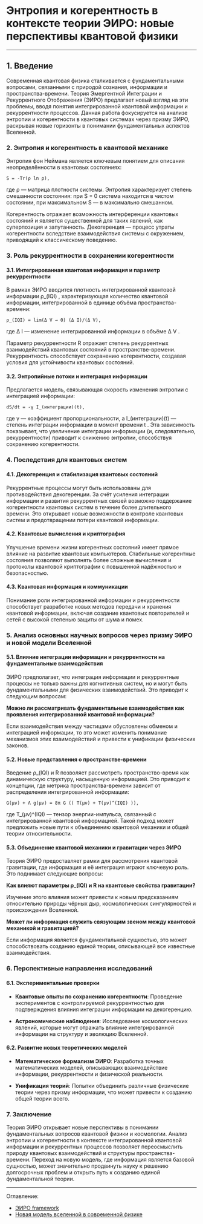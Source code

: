 # Энтропия и когерентность в контексте теории ЭИРО: новые перспективы квантовой физики


---


## 1. Введение

Современная квантовая физика сталкивается с фундаментальными вопросами, связанными с природой сознания, информации и пространства-времени. Теория Эмергентной Интеграции и Рекуррентного Отображения (ЭИРО) предлагает новый взгляд на эти проблемы, вводя понятия интегрированной квантовой информации и рекуррентности процессов. Данная работа фокусируется на анализе энтропии и когерентности в квантовых системах через призму ЭИРО, раскрывая новые горизонты в понимании фундаментальных аспектов Вселенной.

### 2. Энтропия и когерентность в квантовой механике

Энтропия фон Неймана является ключевым понятием для описания неопределённости в квантовых состояниях:

`S = -Tr(ρ ln ρ),`

где  ρ  — матрица плотности системы. Энтропия характеризует степень смешанности состояния: при  S = 0  система находится в чистом состоянии, при максимальном  S  — в максимально смешанном.

Когерентность отражает возможность интерференции квантовых состояний и является существенной для таких явлений, как суперпозиция и запутанность. Декогеренция — процесс утраты когерентности вследствие взаимодействия системы с окружением, приводящий к классическому поведению.

### 3. Роль рекуррентности в сохранении когерентности

#### 3.1. Интегрированная квантовая информация и параметр рекуррентности

В рамках ЭИРО вводится плотность интегрированной квантовой информации  ρ_(IQI) , характеризующая количество квантовой информации, интегрированной в единице объёма пространства-времени:

`ρ_(IQI) = lim(Δ V → 0) (Δ I)/(Δ V),`

где  Δ I  — изменение интегрированной информации в объёме  Δ V .

Параметр рекуррентности  R  отражает степень рекуррентных взаимодействий квантовых состояний в пространстве-времени. Рекуррентность способствует сохранению когерентности, создавая условия для устойчивости квантовых состояний.

#### 3.2. Энтропийные потоки и интеграция информации

Предлагается модель, связывающая скорость изменения энтропии с интеграцией информации:

`dS/dt = -γ I_(интеграции)(t),`

где  γ  — коэффициент пропорциональности, а  I_(интеграции)(t)  — степень интеграции информации в момент времени  t . Эта зависимость показывает, что увеличение интеграции информации (и, следовательно, рекуррентности) приводит к снижению энтропии, способствуя сохранению когерентности.

### 4. Последствия для квантовых систем

#### 4.1. Декогеренция и стабилизация квантовых состояний

Рекуррентные процессы могут быть использованы для противодействия декогеренции. За счёт усиления интеграции информации и развития рекуррентных связей возможно поддержание когерентности квантовых систем в течение более длительного времени. Это открывает новые возможности в контроле квантовых систем и предотвращении потери квантовой информации.

#### 4.2. Квантовые вычисления и криптография

Улучшение времени жизни когерентных состояний имеет прямое влияние на развитие квантовых компьютеров. Стабильные когерентные состояния позволяют выполнять более сложные вычисления и протоколы квантовой криптографии с повышенной надёжностью и безопасностью.

#### 4.3. Квантовая информация и коммуникации

Понимание роли интегрированной информации и рекуррентности способствует разработке новых методов передачи и хранения квантовой информации, включая создание квантовых повторителей и сетей с высокой степенью защиты от шума и помех.

### 5. Анализ основных научных вопросов через призму ЭИРО и новой модели Вселенной

#### 5.1. Влияние интеграции информации и рекуррентности на фундаментальные взаимодействия

ЭИРО предполагает, что интеграция информации и рекуррентные процессы не только важны для когнитивных систем, но и могут быть фундаментальными для физических взаимодействий. Это приводит к следующим вопросам:

**Можно ли рассматривать фундаментальные взаимодействия как проявления интегрированной квантовой информации?**
  
Если взаимодействия между частицами обусловлены обменом и интеграцией информации, то это может изменить понимание механизмов этих взаимодействий и привести к унификации физических законов.

#### 5.2. Новые представления о пространстве-времени

Введение  ρ_(IQI)  и  R  позволяет рассмотреть пространство-время как динамическую структуру, насыщенную информацией. Это приводит к концепции, где метрика пространства-времени зависит от распределения интегрированной информации:

`G(μν) + Λ g(μν) = 8π G (( T(μν) + T(μν)^(IQI) )),`

где  T_(μν)^(IQI)  — тензор энергии-импульса, связанный с интегрированной квантовой информацией. Такой подход может предложить новые пути к объединению квантовой механики и общей теории относительности.

#### 5.3. Объединение квантовой механики и гравитации через ЭИРО

Теория ЭИРО предоставляет рамки для рассмотрения квантовой гравитации, где информация и её интеграция играют ключевую роль. Это поднимает следующие вопросы:

**Как влияют параметры  ρ_(IQI)  и  R  на квантовые свойства гравитации?**
  
Изучение этого влияния может привести к новым предсказаниям относительно природы чёрных дыр, космологических сингулярностей и происхождения Вселенной.

**Может ли информация служить связующим звеном между квантовой механикой и гравитацией?**
  
Если информация является фундаментальной сущностью, это может способствовать созданию единой теории, описывающей все известные взаимодействия.

### 6. Перспективные направления исследований

#### 6.1. Экспериментальные проверки

- **Квантовые опыты по сохранению когерентности**: Проведение экспериментов с контролируемой рекуррентностью для подтверждения влияния интеграции информации на декогеренцию.

- **Астрономические наблюдения**: Исследование космологических явлений, которые могут отражать влияние интегрированной информации на структуру и эволюцию Вселенной.

#### 6.2. Развитие новых теоретических моделей

- **Математическое формализм ЭИРО**: Разработка точных математических моделей, описывающих взаимодействие информации, рекуррентности и физической реальности.

- **Унификация теорий**: Попытки объединить различные физические теории через призму информации, что может привести к созданию общей теории всего.

### 7. Заключение

Теория ЭИРО открывает новые перспективы в понимании фундаментальных вопросов квантовой физики и космологии. Анализ энтропии и когерентности в контексте интегрированной квантовой информации и рекуррентных процессов позволяет переосмыслить природу квантовых взаимодействий и структуры пространства-времени. Переход на новую модель, где информация является базовой сущностью, может значительно продвинуть науку к решению долгосрочных проблем и открыть путь к созданию единой фундаментальной теории.

---

Оглавление: 
- [ЭИРО framework](/README.md)
- [Новая модель вселенной в современной физике](/A-new-model-of-the-universe-in-modern-physics.md)

